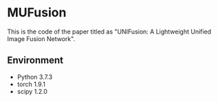 # MUFusion
This is the code of the paper titled as "UNIFusion: A Lightweight Unified Image Fusion Network".

## Environment
- Python 3.7.3
- torch 1.9.1
- scipy 1.2.0
